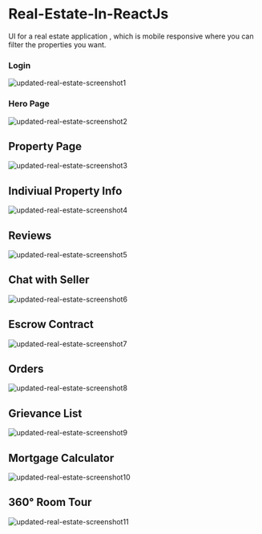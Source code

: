 
# Real-Estate-In-ReactJs
UI for a real estate application ,
which is mobile responsive where you can filter the properties you want. 
### Login
![updated-real-estate-screenshot1](https://github.com/ViditaShetty/Real-Estate-In-ReactJs/assets/96463276/94275618-d9f5-4a1a-9b7c-14f643517124)

### Hero Page
![updated-real-estate-screenshot2](https://github.com/ViditaShetty/Real-Estate-In-ReactJs/assets/96463276/506f757c-d639-463b-92f8-2f8e0eba7f7b)

## Property Page
![updated-real-estate-screenshot3](https://github.com/ViditaShetty/Real-Estate-In-ReactJs/assets/96463276/baf6455a-9738-4008-8c72-45a9597612a7)

## Indiviual Property Info
![updated-real-estate-screenshot4](https://github.com/ViditaShetty/Real-Estate-In-ReactJs/assets/96463276/3ad5c6bd-d890-45c5-8e99-92b0d71d9208)
## Reviews
![updated-real-estate-screenshot5](https://github.com/ViditaShetty/Real-Estate-In-ReactJs/assets/96463276/4548bb89-9dc1-4904-8a09-d0ea32bf97e9)

## Chat with Seller
![updated-real-estate-screenshot6](https://github.com/ViditaShetty/Real-Estate-In-ReactJs/assets/96463276/bcdbcfe1-b67e-42bd-9ecb-e1c76c3b01b0)

## Escrow Contract
![updated-real-estate-screenshot7](https://github.com/ViditaShetty/Real-Estate-In-ReactJs/assets/96463276/1065a423-acdb-4ed7-9814-ce6c6cf2b909)

## Orders 
![updated-real-estate-screenshot8](https://github.com/ViditaShetty/Real-Estate-In-ReactJs/assets/96463276/d7038e0c-ac05-4117-8387-e130e46ac891)

## Grievance List
![updated-real-estate-screenshot9](https://github.com/ViditaShetty/Real-Estate-In-ReactJs/assets/96463276/ac858524-a942-42fb-8dee-a2bd2ea39817)

## Mortgage Calculator
![updated-real-estate-screenshot10](https://github.com/ViditaShetty/Real-Estate-In-ReactJs/assets/96463276/1a995e9b-7fef-493f-ad83-ac87cc3b84dd)

## 360°  Room Tour

![updated-real-estate-screenshot11](https://github.com/ViditaShetty/Real-Estate-In-ReactJs/assets/96463276/e7d1da6b-534e-4c73-9fc6-e84fe940e6e9)








